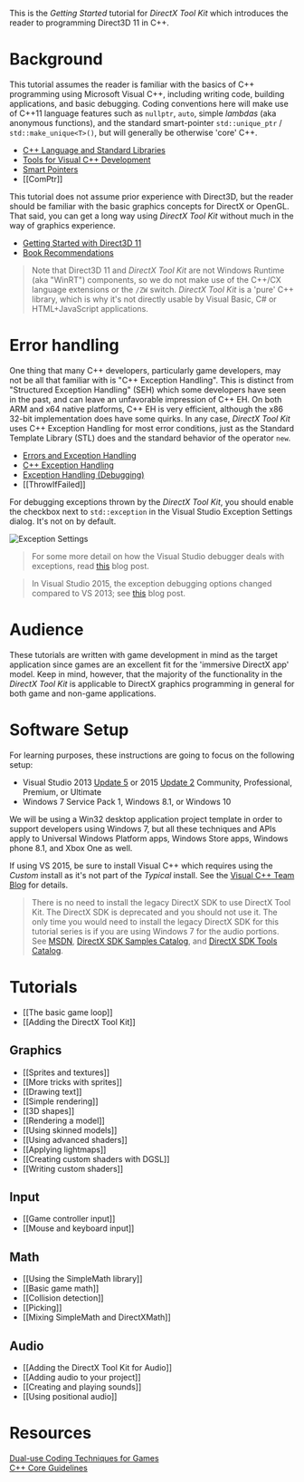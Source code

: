 This is the _Getting Started_ tutorial for _DirectX Tool Kit_ which introduces the reader to programming Direct3D 11 in C++.

# Background
This tutorial assumes the reader is familiar with the basics of C++ programming using Microsoft Visual C++, including writing code, building applications, and basic debugging. Coding conventions here will make use of C++11 language features such as ``nullptr``, ``auto``, simple _lambdas_  (aka anonymous functions), and the standard smart-pointer ``std::unique_ptr`` / ``std::make_unique<T>()``, but will generally be otherwise 'core' C++.

* [C++ Language and Standard Libraries](http://msdn.microsoft.com/en-us/library/hh875057.aspx)
* [Tools for Visual C++ Development](http://msdn.microsoft.com/en-us/library/hh967574.aspx)
* [Smart Pointers](http://msdn.microsoft.com/en-us/library/hh279674.aspx)
* [[ComPtr]]

This tutorial does not assume prior experience with Direct3D, but the reader should be familiar with the basic graphics concepts for DirectX or OpenGL. That said, you can get a long way using _DirectX Tool Kit_ without much in the way of graphics experience.

* [Getting Started with Direct3D 11](http://blogs.msdn.com/b/chuckw/archive/2011/07/11/getting-started-with-direct3d-11.aspx)
* [Book Recommendations](http://blogs.msdn.com/b/chuckw/archive/2014/04/07/book-recommendations.aspx)

> Note that Direct3D 11 and _DirectX Tool Kit_ are not Windows Runtime (aka "WinRT") components, so we do not make use of the C++/CX language extensions or the ``/ZW`` switch. _DirectX Tool Kit_ is a 'pure' C++ library, which is why it's not directly usable by Visual Basic, C# or HTML+JavaScript applications.

# Error handling
One thing that many C++ developers, particularly game developers, may not be all that familiar with is "C++ Exception Handling". This is distinct from "Structured Exception Handling" (SEH) which some developers have seen in the past, and can leave an unfavorable impression of C++ EH. On both ARM and x64 native platforms, C++ EH is very efficient, although the x86 32-bit implementation does have some quirks. In any case, _DirectX Tool Kit_ uses C++ Exception Handling for most error conditions, just as the Standard Template Library (STL) does and the standard behavior of the operator ``new``.

* [Errors and Exception Handling](http://msdn.microsoft.com/en-us/library/hh279678.aspx)
* [C++ Exception Handling](http://msdn.microsoft.com/en-us/library/4t3saedz.aspx)
* [Exception Handling (Debugging)](http://msdn.microsoft.com/en-us/library/x85tt0dd.aspx)
* [[ThrowIfFailed]]

For debugging exceptions thrown by the _DirectX Tool Kit_, you should enable the checkbox next to ``std::exception`` in the Visual Studio Exception Settings dialog. It's not on by default.

![Exception Settings](https://github.com/Microsoft/DirectXTK/wiki/images/DebugExcept.PNG)

> For some more detail on how the Visual Studio debugger deals with exceptions, read [this](https://blogs.msdn.microsoft.com/visualstudioalm/2015/01/07/understanding-exceptions-while-debugging-with-visual-studio/) blog post.

> In Visual Studio 2015, the exception debugging options changed compared to VS 2013; see [this](https://blogs.msdn.microsoft.com/visualstudioalm/2015/02/23/the-new-exception-settings-window-in-visual-studio-2015/) blog post.

# Audience
These tutorials are written with game development in mind as the target application since games are an excellent fit for the 'immersive DirectX app' model. Keep in mind, however, that the majority of the functionality in the _DirectX Tool Kit_ is applicable to DirectX graphics programming in general for both game and non-game applications.

# Software Setup
For learning purposes, these instructions are going to focus on the following setup:

* Visual Studio 2013 [Update 5](http://blogs.msdn.com/b/chuckw/archive/2015/07/20/visual-studio-2013-update-5.aspx) or 2015 [Update 2](https://blogs.msdn.microsoft.com/chuckw/2016/03/31/visual-studio-2015-update-2/) Community, Professional, Premium, or Ultimate
* Windows 7 Service Pack 1, Windows 8.1, or Windows 10

We will be using a Win32 desktop application project template in order to support developers using Windows 7, but all these techniques and APIs apply to Universal Windows Platform apps, Windows Store apps, Windows phone 8.1, and Xbox One as well.

If using VS 2015, be sure to install Visual C++ which requires using the _Custom_ install as it's not part of the _Typical_ install. See the [Visual C++ Team Blog](http://blogs.msdn.com/b/vcblog/archive/2015/07/24/setup-changes-in-visual-studio-2015-affecting-c-developers.aspx) for details.

> There is no need to install the legacy DirectX SDK to use DirectX Tool Kit. The DirectX SDK is deprecated and you should not use it. The only time you would need to install the legacy DirectX SDK for this tutorial series is if you are using Windows 7 for the audio portions. See [MSDN](https://msdn.microsoft.com/en-us/library/windows/desktop/ee663275.aspx), [DirectX SDK Samples Catalog](http://blogs.msdn.com/b/chuckw/archive/2013/09/20/directx-sdk-samples-catalog.aspx), and [DirectX SDK Tools Catalog](http://blogs.msdn.com/b/chuckw/archive/2014/10/28/directx-sdk-tools-catalog.aspx).

# Tutorials

* [[The basic game loop]]
* [[Adding the DirectX Tool Kit]]

## Graphics

* [[Sprites and textures]]
* [[More tricks with sprites]]
* [[Drawing text]]
* [[Simple rendering]]
* [[3D shapes]]
* [[Rendering a model]]
* [[Using skinned models]]
* [[Using advanced shaders]]
* [[Applying lightmaps]]
* [[Creating custom shaders with DGSL]]
* [[Writing custom shaders]]

## Input

* [[Game controller input]]
* [[Mouse and keyboard input]]

## Math

* [[Using the SimpleMath library]]
* [[Basic game math]]
* [[Collision detection]]
* [[Picking]]
* [[Mixing SimpleMath and DirectXMath]]

## Audio

* [[Adding the DirectX Tool Kit for Audio]]
* [[Adding audio to your project]]
* [[Creating and playing sounds]]
* [[Using positional audio]]

# Resources

[Dual-use Coding Techniques for Games](http://blogs.msdn.com/b/chuckw/archive/2012/09/17/dual-use-coding-techniques-for-games.aspx)  
[C++ Core Guidelines](https://github.com/isocpp/CppCoreGuidelines/blob/master/CppCoreGuidelines.md)
